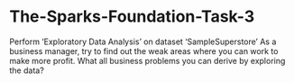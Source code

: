 # The-Sparks-Foundation-Task-3
Perform ‘Exploratory Data Analysis’ on dataset ‘SampleSuperstore’
As a business manager, try to find out the weak areas where you can
work to make more profit.
What all business problems you can derive by exploring the data?
